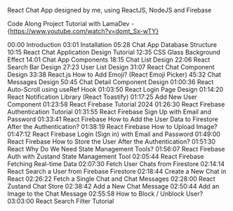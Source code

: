 React Chat App designed by me, using ReactJS, NodeJS and Firebase

Code Along Project Tutorial with LamaDev - {https://www.youtube.com/watch?v=domt_Sx-wTY}

00:00 Introduction
03:01 Installation
05:28 Chat App Database Structure
10:15 React Chat Application Design Tutorial
12:35 CSS Glass Background Effect 
14:01 Chat App Components
18:15 Chat List Design
22:06 React Search Bar Design
27:23 User List Design
31:07 React Chat Component Design
33:38 React.js How to Add Emoji? (React Emoji Picker)
45:32 Chat Messages Design
50:45 Chat Detail Component Design
01:00:36 React Auto-Scroll using useRef Hook
01:03:50 React Login Page Design
01:14:20 React Notification Library (React Toastify) 
01:17:25 Add New User Component 
01:23:58 React Firebase Tutorial 2024 
01:26:30 React Firebase Authentication Tutorial 
01:31:55 React Firebase Sign Up with Email and Password 
01:33:41 React Firebase How to Add the User Data to Firestore After the Authentication?
01:38:19 React Firebase How to Upload Image?
01:47:12 React Firebase Login (Sign in) with Email and Password
01:49:00 React Firebase How to Store the User After the Authentication?
01:51:30 React Why Do We Need State Management Tools?
01:56:07 React Firebase Auth with Zustand State Management Tool 
02:05:44 React Firebase Fetching Real-time Data 
02:07:30 Fetch User Chats from Firestore
02:14:14 React Search a User from Firebase Firestore
02:18:44 Create a New Chat in React
02:26:22 Fetch a Single Chat and Chat Messages
02:28:00 React Zustand Chat Store
02:38:42 Add a New Chat Message
02:50:44 Add an Image to the Chat Message
02:55:58 How to Block / Unblock User?
03:03:00 React Search Filter Tutorial
